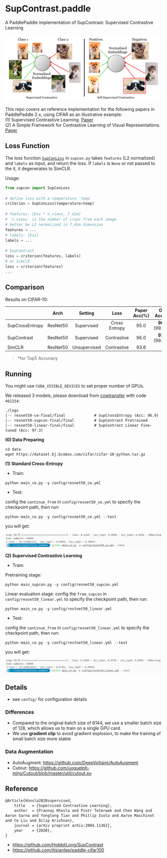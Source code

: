 # SupContrast.paddle
A PaddlePaddle implementation of SupContrast: Supervised Contrastive Learning

<p align="center">
  <img src="images/teaser.png" width="700">
</p>

This repo covers an reference implementation for the following papers in PaddlePaddle 2.x, using CIFAR as an illustrative example:  
(1) Supervised Contrastive Learning. [Paper](https://arxiv.org/abs/2004.11362)  
(2) A Simple Framework for Contrastive Learning of Visual Representations. [Paper](https://arxiv.org/abs/2002.05709)  

## Loss Function
The loss function [`SupConLoss`](https://github.com/paddorch/SupContrast.paddle/blob/main/src/models/supcon.py#L46) in `supcon.py` takes `features` (L2 normalized) and `labels` as input, and return the loss. If `labels` is `None` or not passed to the it, it degenerates to SimCLR.

Usage:
```python
from supcon import SupConLoss

# define loss with a temperature `temp`
criterion = SupConLoss(temperature=temp)

# features: [bsz * n_views, f_dim]
# `n_views` is the number of crops from each image
# better be L2 normalized in f_dim dimension
features = ...
# labels: [bsz]
labels = ...

# SupContrast
loss = criterion(features, labels)
# or SimCLR
loss = criterion(features)
...
```

## Comparison
Results on CIFAR-10:

|          |Arch | Setting | Loss | Paper Acc(%) | Our Acc(%) | abs. improv. |
|----------|:----:|:---:|:---:|:---:|:---:|:---:|
|  SupCrossEntropy | ResNet50 | Supervised   | Cross Entropy |  95.0  | **96.9** (99.94*) | 1.9 |
|  SupContrast     | ResNet50 | Supervised   | Contrastive   |  96.0  | **97.3** (99.95*) | 1.3 |
|  SimCLR          | ResNet50 | Unsupervised | Contrastive   |  93.6  |    -     |  -  |

> *for Top5 Accuracy

## Running
You might use `CUDA_VISIBLE_DEVICES` to set proper number of GPUs.

We released 3 models, please download from [cowtransfer](https://cowtransfer.com/s/7b3ee056bbd042) with code `461254`:
```
./logs
|-- resnet50-ce-final/final             # SupCrossEntropy (Acc: 96.9)
|-- resnet50-supcon-final/final         # SupContrast Pretrained
|-- resnet50-linear-final/final         # SupContrast Linear Fine-tuned (Acc: 97.3)
```

**(0) Data Preparing**
```
cd data
wget https://dataset.bj.bcebos.com/cifar/cifar-10-python.tar.gz
```

**(1) Standard Cross-Entropy**
- Train:
```
python main_ce.py -y config/resnet50_ce.yml
```

- Test:

config the `continue_from` in `config/resnet50_ce.yml` to specify the checkpoint path, then run:
```
python main_ce.py -y config/resnet50_ce.yml --test
```

you will get:

![](images/ce_test.png)

**(2) Supervised Contrastive Learning**  

- Train:

Pretraining stage:
```
python main_supcon.py -y config/resnet50_supcon.yml
```

Linear evaluation stage:
config the `from_supcon` in `config/resnet50_linear.yml` to specify the checkpoint path, then run:

```
python main_ce.py -y config/restnet50_linear.yml
```

- Test:

config the `continue_from` in `config/resnet50_linear.yml` to specify the checkpoint path, then run:
```
python main_ce.py -y config/restnet50_linear.yml --test
```

you will get:

![](images/supcon_test.png)


## Details
- see `config/` for configuration details

### Differences
- Compared to the original batch size of 6144, we use a smaller batch size of 128, which allows us to train on a single GPU card.
- We use **gradient clip** to avoid gradient explosion, to make the training of small batch size more stable

### Data Augmentation
- AutoAugment: https://github.com/DeepVoltaire/AutoAugment
- Cutout: https://github.com/uoguelph-mlrg/Cutout/blob/master/util/cutout.py

## Reference
```
@Article{khosla2020supervised,
    title   = {Supervised Contrastive Learning},
    author  = {Prannay Khosla and Piotr Teterwak and Chen Wang and Aaron Sarna and Yonglong Tian and Phillip Isola and Aaron Maschinot and Ce Liu and Dilip Krishnan},
    journal = {arXiv preprint arXiv:2004.11362},
    year    = {2020},
}
```
- https://github.com/HobbitLong/SupContrast
- https://github.com/itisianlee/paddle-cifar100
